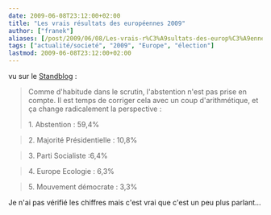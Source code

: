 ```yaml
---
date: 2009-06-08T23:12:00+02:00
title: "Les vrais résultats des européennes 2009"
author: ["franek"]
aliases: [/post/2009/06/08/Les-vrais-r%C3%A9sultats-des-europ%C3%A9ennes-2009]
tags: ["actualité/societé", "2009", "Europe", "élection"]
lastmod: 2009-06-08T23:12:00+02:00
---
```

vu sur le [Standblog](http://standblog.org/blog/post/2009/06/08/Pendant-la-tr%C3%A8ve-d-Hadopi) :

> Comme d'habitude dans le scrutin, l'abstention n'est pas prise en compte. Il est temps de corriger cela avec un coup d'arithmétique, et ça change radicalement la perspective :
> 
> 1\. Abstention : 59,4%

> 2\. Majorité Présidentielle : 10,8%

> 3\. Parti Socialiste :6,4%

> 4\. Europe Ecologie : 6,3%

> 5\. Mouvement démocrate : 3,3%

Je n'ai pas vérifié les chiffres mais c'est vrai que c'est un peu plus parlant...
